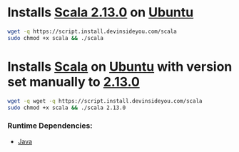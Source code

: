 # Installs [Scala 2.13.0](https://www.scala-lang.org/) on [Ubuntu](https://www.ubuntu.com/)

```bash
wget -q https://script.install.devinsideyou.com/scala
sudo chmod +x scala && ./scala
```

# Installs [Scala](https://www.scala-lang.org/) on [Ubuntu](https://www.ubuntu.com/) with version set manually to [2.13.0](https://www.scala-lang.org/download/all.html)

```bash
wget -q wget -q https://script.install.devinsideyou.com/scala
sudo chmod +x scala && ./scala 2.13.0
```

### Runtime Dependencies:
* [Java](https://github.com/DevInsideYou/install-java)
